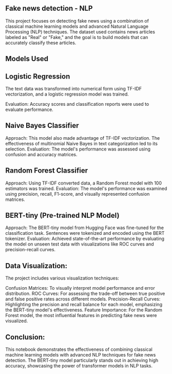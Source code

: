 ## Fake news detection - NLP 

This project focuses on detecting fake news using a combination of classical machine learning models and advanced Natural Language Processing (NLP) techniques. The dataset used contains news articles labeled as "Real" or "Fake," and the goal is to build models that can accurately classify these articles.

## Models Used

## Logistic Regression

The text data was transformed into numerical form using TF-IDF vectorization, and a logistic regression model was trained.

Evaluation: 
Accuracy scores and classification reports were used to evaluate performance.

## Naive Bayes Classifier

Approach: This model also made advantage of TF-IDF vectorization. The effectiveness of multinomial Naive Bayes in text categorization led to its selection.
Evaluation: The model's performance was assessed using confusion and accuracy matrices.

## Random Forest Classifier

Approach: Using TF-IDF converted data, a Random Forest model with 100 estimators was trained.
Evaluation: The model's performance was examined using precision, recall, F1-score, and visually represented confusion matrices.

## BERT-tiny (Pre-trained NLP Model)

Approach: The BERT-tiny model from Hugging Face was fine-tuned for the classification task. Sentences were tokenized and encoded using the BERT tokenizer.
Evaluation: Achieved state-of-the-art performance by evaluating the model on unseen test data with visualizations like ROC curves and precision-recall curves.

## Data Visualization:

The project includes various visualization techniques:

Confusion Matrices: To visually interpret model performance and error distribution.
ROC Curves: For assessing the trade-off between true positive and false positive rates across different models.
Precision-Recall Curves: Highlighting the precision and recall balance for each model, emphasizing the BERT-tiny model's effectiveness.
Feature Importance: For the Random Forest model, the most influential features in predicting fake news were visualized.

## Conclusion:

This notebook demonstrates the effectiveness of combining classical machine learning models with advanced NLP techniques for fake news detection. The BERT-tiny model particularly stands out in achieving high accuracy, showcasing the power of transformer models in NLP tasks.
